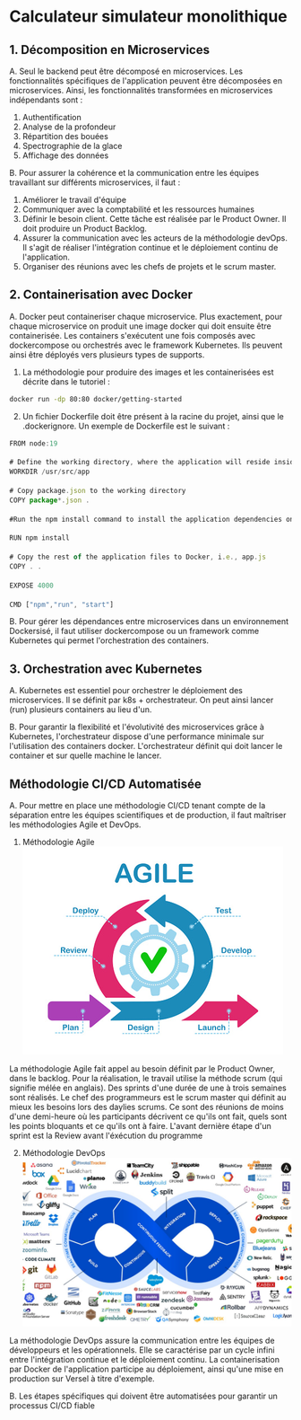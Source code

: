 # Calculateur simulateur monolithique

## 1. Décomposition en Microservices

A. Seul le backend peut être décomposé en microservices. Les fonctionnalités spécifiques de l'application peuvent être décomposées en microservices. Ainsi, les fonctionnalités transformées en microservices indépendants sont :
1. Authentification
2. Analyse de la profondeur
3. Répartition des bouées
4. Spectrographie de la glace
5. Affichage des données

B. Pour assurer la cohérence et la communication entre les équipes travaillant sur différents microservices, il faut :
1. Améliorer le travail d'équipe
2. Communiquer avec la comptabilité et les ressources humaines
3. Définir le besoin client. Cette tâche est réalisée par le Product Owner. Il doit produire un Product Backlog.
4. Assurer la communication avec les acteurs de la méthodologie devOps. Il s'agit de réaliser l'intégration continue et le déploiement continu de l'application.
5. Organiser des réunions avec les chefs de projets et le scrum master.

## 2. Containerisation avec Docker

A. Docker peut containeriser chaque microservice. Plus exactement, pour chaque microservice on produit une image docker qui doit ensuite être containerisée. Les containers s'exécutent une fois composés avec dockercompose ou orchestrés avec le framework Kubernetes.
Ils peuvent ainsi être déployés vers plusieurs types de supports.
1. La méthodologie pour produire des images et les containerisées est décrite dans le tutoriel :
```bash
docker run -dp 80:80 docker/getting-started
```
2. Un fichier Dockerfile doit être présent à la racine du projet, ainsi que le .dockerignore. Un exemple de Dockerfile est le suivant :
```ts
FROM node:19

# Define the working directory, where the application will reside inside the Docker
WORKDIR /usr/src/app

# Copy package.json to the working directory
COPY package*.json .

#Run the npm install command to install the application dependencies on Docker

RUN npm install

# Copy the rest of the application files to Docker, i.e., app.js
COPY . .

EXPOSE 4000

CMD ["npm","run", "start"]
```
B. Pour gérer les dépendances entre microservices dans un environnement Dockersisé, il faut utiliser dockercompose ou un framework comme Kubernetes qui permet l'orchestration des containers.

## 3. Orchestration avec Kubernetes

A. Kubernetes est essentiel pour orchestrer le déploiement des microservices. Il se définit par k8s + orchestrateur. On peut ainsi lancer (run) plusieurs containers au lieu d'un.

B. Pour garantir la flexibilité et l'évolutivité des microservices grâce à Kubernetes, l'orchestrateur dispose d'une performance minimale sur l'utilisation des containers docker. L'orchestrateur définit qui doit lancer le container et sur quelle machine le lancer.

## Méthodologie CI/CD Automatisée

A. Pour mettre en place une méthodologie CI/CD tenant compte de la séparation entre les équipes scientifiques et de production, il faut maîtriser les méthodologies Agile et DevOps.
1. Méthodologie Agile
![Alt text](Sprint-1.jpg)

La méthodologie Agile fait appel au besoin définit par le Product Owner, dans le backlog. Pour la réalisation, le travail utilise la méthode scrum (qui signifie mélée en anglais). Des sprints d'une durée de une à trois semaines sont réalisés. Le chef des programmeurs est le scrum master qui définit au mieux les besoins lors des daylies scrums. Ce sont des réunions de moins d'une demi-heure où les participants décrivent ce qu'ils ont fait, quels sont les points bloquants et ce qu'ils ont à faire. L'avant dernière étape d'un sprint est la Review avant l'éxécution du programme

2. Méthodologie DevOps
![Alt text](DevOps-1.jpg)

La méthodologie DevOps assure la communication entre les équipes de développeurs et les opérationnels. Elle se caractérise par un cycle infini entre l'intégration continue et le déploiement continu. La containerisation par Docker de l'application participe au déploiement, ainsi qu'une mise en production sur Versel à titre d'exemple.

B. Les étapes spécifiques qui doivent être automatisées pour garantir un processus CI/CD fiable
